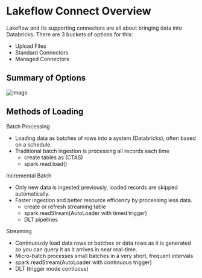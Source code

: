 # Lakeflow Connect Overview
Lakeflow and its supporting connectors are all about bringing data into Databricks. There are 3 buckets of options for this:
- Upload Files
- Standard Connectors
- Managed Connectors

## Summary of Options
![image](https://github.com/user-attachments/assets/cb142467-ee2f-472c-9546-a0acf1b131d3)


## Methods of Loading
Batch Processing
- Loading data as batches of rows into a system (Databricks), often based on a schedule.
- Traditional batch ingestion is processing all records each time
  - create tables as (CTAS)
  - spark.read.load()

Incremental Batch
- Only new data is ingested previously, loaded records are skipped automatically.
- Faster ingestion and better resource efficency by processing less data.
  - create or refresh streaming table
  - spark.readStream(AutoLoader with timed trigger)
  - DLT pipelines

Streaming
- Continuously load data rows or batches or data rows as it is generated so you can query it as it arrives in near real-time.
- Micro-batch processes small batches in a very short, frequent intervals
- spark.readStream(AutoLoader with continuous trigger)
- DLT (trigger mode contiuous)
